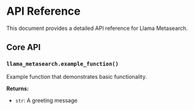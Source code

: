 # API Reference

This document provides a detailed API reference for Llama Metasearch.

## Core API

### `llama_metasearch.example_function()`

Example function that demonstrates basic functionality.

**Returns:**
- `str`: A greeting message
